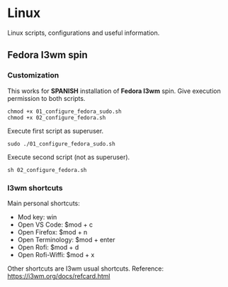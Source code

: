 # Linux

Linux scripts, configurations and useful information.

## Fedora I3wm spin

### Customization

This works for **SPANISH** installation of **Fedora I3wm** spin.
Give execution permission to both scripts.

```console
chmod +x 01_configure_fedora_sudo.sh
chmod +x 02_configure_fedora.sh
```

Execute first script as superuser.

```console
sudo ./01_configure_fedora_sudo.sh
```

Execute second script (not as superuser).

```console
sh 02_configure_fedora.sh
```

### I3wm shortcuts

Main personal shortcuts:

- Mod key: win
- Open VS Code: $mod + c
- Open Firefox: $mod + n
- Open Terminology: $mod + enter
- Open Rofi: $mod + d
- Open Rofi-Wiffi: $mod + x

Other shortcuts are I3wm usual shortcuts. Reference: https://i3wm.org/docs/refcard.html
